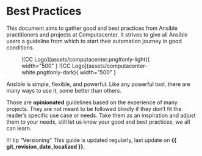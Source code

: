# Best Practices

This document aims to gather good and best practices from Ansible practitioners and projects at Computacenter. It strives to give all Ansible users a guideline from which to start their automation journey in good conditions.

<figure markdown>
  ![CC Logo](assets/computacenter.png#only-light){ width="500" }
  ![CC Logo](assets/computacenter-white.png#only-dark){ width="500" }
  <figcaption></figcaption>
</figure>

Ansible is simple, flexible, and powerful. Like any powerful tool, there are many ways to use it, some better than others.

Those are **opinionated** guidelines based on the experience of many projects. They are not meant to be followed blindly if they don’t fit the reader’s specific use case or needs. Take them as an inspiration and adjust them to your needs, still let us know your good and best practices, we all can learn.

!!! tip "Versioning"
    This guide is updated regularly, last update on **{{ git_revision_date_localized }}**.
